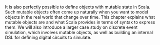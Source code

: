 It is also perfectly possible to define objects with
mutable state in Scala. Such mutable objects often come up naturally when
you want to model objects in the real world that change over time.
This chapter explains what mutable objects are and what Scala provides
in terms of syntax to express them. We will also introduce a larger case
study on discrete event simulation, which involves mutable objects, as well
as building an internal DSL for defining digital circuits to simulate.
